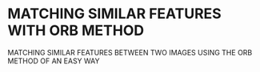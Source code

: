 # MATCHING SIMILAR FEATURES WITH ORB METHOD
MATCHING SIMILAR FEATURES BETWEEN TWO IMAGES USING THE ORB METHOD OF AN EASY WAY
